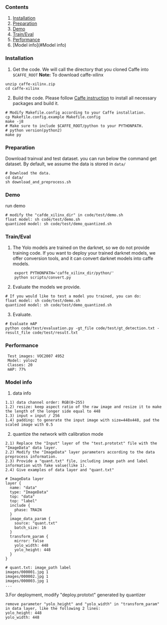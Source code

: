 ### Contents
1. [Installation](#installation)
2. [Preparation](#Preparation)
2. [Demo](#Demo)
3. [Train/Eval](#traineval)
4. [Performance](#Performance)
5. [Model info](#Model info)

### Installation
1. Get the code. We will call the directory that you cloned Caffe into `$CAFFE_ROOT`
  **Note:** To download caffe-xilinx
  
  ```shell
  unzip caffe-xilinx.zip
  cd caffe-xilinx
  ```

2. Build the code. Please follow [Caffe instruction](http://caffe.berkeleyvision.org/installation.html) to install all necessary packages and build it.
  ```shell
  # Modify Makefile.config according to your Caffe installation.
  cp Makefile.config.example Makefile.config
  make -j8
  # Make sure to include $CAFFE_ROOT/python to your PYTHONPATH.
  # python version(python2)
  make py
  ```
### Preparation
   Download trainval and test dataset. you can run below the command get dataset. By default, we assume the data is stored in `data/`
  ```Shell
  # Download the data.
  cd data/
  sh download_and_preprocess.sh
  ```

### Demo
 run demo
  ```shell
  # modify the "cafde_xilinx_dir" in code/test/demo.sh
  float model: sh code/test/demo.sh
  quantized model: sh code/test/demo_quantized.sh
  ```

### Train/Eval
1. The Yolo models are trained on the darknet, so we do not provide training code. If you want to deploy your trained darknet models, we offer conversion tools, and it can convert darknet models into caffe models.
  ```shell
      export PYTHONPATH='caffe_xilinx_dir/python/'
      python scripts/convert.py
  ```
2. Evaluate the models we provide.
  ```shell
  # If you would like to test a model you trained, you can do:
  float model: sh code/test/demo.sh
  quantized model: sh code/test/demo_quantized.sh
  ```
3. Evaluate.
  ```shell
  # Evaluate mAP
  python code/test/evaluation.py -gt_file code/test/gt_detection.txt -result_file code/test/result.txt
  ```
### Performance
  ```shell
   Test images: VOC2007 4952
   Model: yolov2
   Classes: 20
   mAP: 77% 
   ```
### Model info
1. data info
```
1.1) data channel order: RGB(0~255)
1.2) resize: keep aspect ratio of the raw image and resize it to make the length of the longer side equal to 448
1.3) input = input / 256
1.4) padding: to generate the input image with size=448x448, pad the scaled image with 0.5
```
2. quantize the network with calibration mode
```
2.1) Replace the "Input" layer of the "test.prototxt" file with the "ImageData" data layer.
2.2) Modify the "ImageData" layer parameters according to the data preprocess information.
2.3) Provide a "quant.txt" file, including image path and label information with fake value(like 1).
2.4) Give examples of data layer and "quant.txt"

# ImageData layer
layer {
  name: "data"
  type: "ImageData"
  top: "data"
  top: "label"
  include {
    phase: TRAIN
  }
  image_data_param {
    source: "quant.txt"
    batch_size: 16
  }
  transform_param {
    mirror: false
    yolo_width: 448
    yolo_height: 448
  }
}

# quant.txt: image_path label
images/000001.jpg 1
images/000002.jpg 1
images/000003.jpg 1
...
```
3.For deployment, modify "deploy.prototxt" generated by quantizer
  ```
  remove parameter "yolo_height" and "yolo_width" in "transform_param" in data layer, like the following 2 lines:
  yolo_height: 448
  yolo_width: 448
  ```
